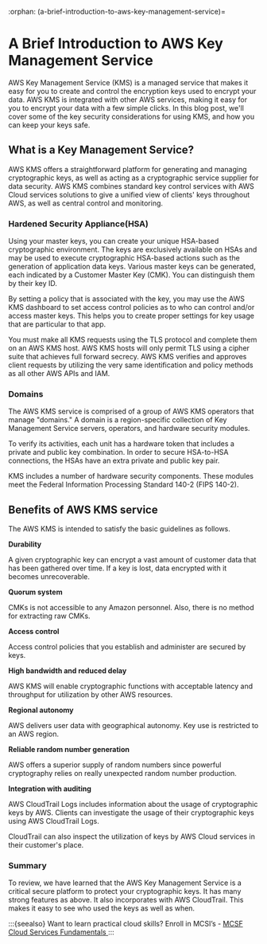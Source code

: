 :orphan:
(a-brief-introduction-to-aws-key-management-service)=
# A Brief Introduction to AWS Key Management Service 

AWS Key Management Service (KMS) is a managed service that makes it easy for you to create and control the encryption keys used to encrypt your data. AWS KMS is integrated with other AWS services, making it easy for you to encrypt your data with a few simple clicks. In this blog post, we'll cover some of the key security considerations for using KMS, and how you can keep your keys safe.

## What is a Key Management Service?

AWS KMS offers a straightforward platform for generating and managing cryptographic keys, as well as acting as a cryptographic service supplier for data security. AWS KMS combines standard key control services with AWS Cloud services solutions to give a unified view of clients' keys throughout AWS, as well as central control and monitoring.

### Hardened Security Appliance(HSA)

Using your master keys, you can create your unique HSA-based cryptographic environment. The keys are exclusively available on HSAs and may be used to execute cryptographic HSA-based actions such as the generation of application data keys. Various master keys can be generated, each indicated by a Customer Master Key (CMK). You can distinguish them by their key ID.

By setting a policy that is associated with the key, you may use the AWS KMS dashboard to set access control policies as to who can control and/or access master keys. This helps you to create proper settings for key usage that are particular to that app.

You must make all KMS requests using the TLS protocol and complete them on an AWS KMS host. AWS KMS hosts will only permit TLS using a cipher suite that achieves full forward secrecy. AWS KMS verifies and approves client requests by utilizing the very same identification and policy methods as all other AWS APIs and IAM.

### Domains

The AWS KMS service is comprised of a group of AWS KMS operators that manage "domains." A domain is a region-specific collection of Key Management Service servers, operators, and hardware security modules.

To verify its activities, each unit has a hardware token that includes a private and public key combination. In order to secure HSA-to-HSA connections, the HSAs have an extra private and public key pair.

KMS includes a number of hardware security components. These modules meet the Federal Information Processing Standard 140-2 (FIPS 140-2).

## Benefits of AWS KMS service

The AWS KMS is intended to satisfy the basic guidelines as follows.

**Durability**

A given cryptographic key can encrypt a vast amount of customer data that has been gathered over time. If a key is lost, data encrypted with it becomes unrecoverable.

**Quorum system**

CMKs is not accessible to any Amazon personnel. Also, there is no method for extracting raw CMKs.

**Access control**

Access control policies that you establish and administer are secured by keys.

**High bandwidth and reduced delay**

AWS KMS will enable cryptographic functions with acceptable latency and throughput for utilization by other AWS resources.

**Regional autonomy**

AWS delivers user data with geographical autonomy. Key use is restricted to an AWS region.

**Reliable random number generation**

AWS offers a superior supply of random numbers since powerful cryptography relies on really unexpected random number production.

**Integration with auditing**

AWS CloudTrail Logs includes information about the usage of cryptographic keys by AWS. Clients can investigate the usage of their cryptographic keys using AWS CloudTrail Logs.

CloudTrail can also inspect the utilization of keys by AWS Cloud services in their customer's place.

### Summary

To review, we have learned that the AWS Key Management Service is a critical secure platform to protect your cryptographic keys. It has many strong features as above. It also incorporates with AWS CloudTrail. This makes it easy to see who used the keys as well as when.

:::{seealso}
Want to learn practical cloud skills? Enroll in MCSI’s - [MCSF Cloud Services Fundamentals ](https://www.mosse-institute.com/certifications/mcsf-cloud-services-fundamentals.html)
:::